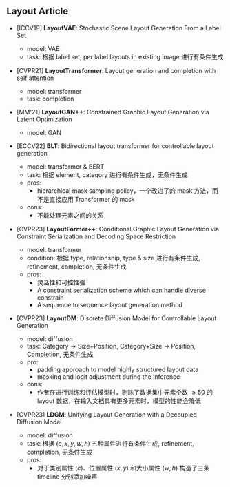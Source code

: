 ## Layout Article 

- [ICCV19] **LayoutVAE**: Stochastic Scene Layout Generation From a Label Set
  - model: VAE
  - task: 根据 label set, per label layouts in existing image 进行有条件生成

- [CVPR21] **LayoutTransformer**: Layout generation and completion with self attention
  - model: transformer
  - task: completion
- [MM'21] **LayoutGAN++**: Constrained Graphic Layout Generation via Latent Optimization
  - model: GAN
- [ECCV22] **BLT**: Bidirectional layout transformer for controllable layout generation
  - model: transformer & BERT
  - task: 根据 element, category 进行有条件生成，无条件生成
  - pros:
    - hierarchical mask sampling policy，一个改进了的 mask 方法，而不是直接应用 Transformer 的 mask
  - cons: 
    - 不能处理元素之间的关系

- [CVPR23] **LayoutFormer++**: Conditional Graphic Layout Generation via Constraint Serialization and Decoding Space Restriction
  - model: transformer
  - condition: 根据 type, relationship, type & size 进行有条件生成, refinement, completion, 无条件生成
  - pros: 
    - 灵活性和可控性强
    - A constraint serialization scheme which can handle diverse constrain
    - A sequence to sequence layout generation method

- [CVPR23] **LayoutDM**: Discrete Diffusion Model for Controllable Layout Generation
  - model: diffusion
  - task: Category $\to$ Size+Position, Category+Size $\to$ Position, Completion, 无条件生成
  - pro:
    - padding approach to model highly structured layout data
    - masking and logit adjustment during the inference
  - cons:
    - 作者在进行训练和评估模型时，剔除了数据集中元素个数 $\ge50$ 的 layout 数据，在输入文档具有更多元素时，模型的性能会降低
- [CVPR23] **LDGM**: Unifying Layout Generation with a Decoupled Diffusion Model
  - model: diffusion
  - task: 根据 $(c,x,y,w,h)$ 五种属性进行有条件生成, refinement, completion, 无条件生成
  - pros: 
    - 对于类别属性 $(c)$、位置属性 $(x, y)$ 和大小属性 $(w, h)$ 构造了三条 timeline 分别添加噪声

